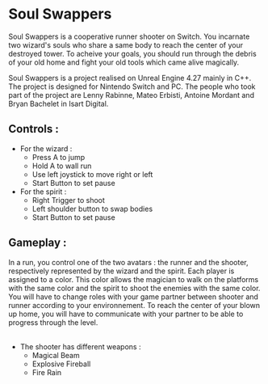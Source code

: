 # Soul Swappers
Soul Swappers is a cooperative runner shooter on Switch. You incarnate two wizard's souls who share a same body to reach the center of your destroyed tower. To acheive your goals, you should run through the debris of your old home and fight your old tools which came alive magically.

Soul Swappers is a project realised on Unreal Engine 4.27 mainly in C++. The project is designed for Nintendo Switch and PC. The people who took part of the project are Lenny Rabinne, Mateo Erbisti, Antoine Mordant and Bryan Bachelet in Isart Digital.

<h2><b> Controls :</b></h2>
<ul>
<li> For the wizard :
    <ul> 
    <li> Press A to jump
    <li> Hold A to wall run
    <li> Use left joystick to move right or left
    <li> Start Button to set pause
    </ul>
<li> For the spirit :
    <ul>
        <li> Right Trigger to shoot
    		<li> Left shoulder button to swap bodies
        <li> Start Button to set pause
    </ul>
</ul>


<h2><b> Gameplay :</b> </h2>
In a run, you control one of the two avatars : the runner and the shooter, respectively represented by the wizard and the spirit. Each player is assigned to a color. This color allows the magician to walk on the platforms with the same color and the spirit to shoot the enemies with the same color. You will have to change roles with your game partner between shooter and runner according to your environnement. To reach the center of your blown up home, you will have to communicate with your partner to be able to progress through the level.
<br><br/>
<ul>
<li> The shooter has different weapons :
    <ul>
        <li> Magical Beam
        <li> Explosive Fireball
        <li> Fire Rain
    </ul>
</ul>
